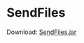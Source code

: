 # SendFiles

Download: [SendFiles.jar](https://github.com/Fiordor/SendFiles/blob/master/dist/SendFiles.jar)
